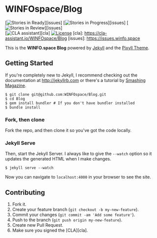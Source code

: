 # WINFOspace/Blog

[![Stories in Ready](https://img.shields.io/waffle/label/WINFOspace/issues/ready.svg?maxAge=3600)][issues]
[![Stories in Progress](https://img.shields.io/waffle/label/WINFOspace/issues/in%20progress.svg?maxAge=3600)][issues]
[![Stories in Review](https://img.shields.io/waffle/label/WINFOspace/issues/in%20review.svg?maxAge=3600)][issues]  
[![CLA assistant](https://cla-assistant.io/readme/badge/WINFOspace/Blog)][cla]
[![License](https://img.shields.io/github/license/WINFOspace/Blog.svg?maxAge=2592000)](https://github.com/WINFOspace/Blog/blob/master/LICENSE)
[cla]: https://cla-assistant.io/WINFOspace/Blog
[issues]: https://issues.winfo.space

This is the **WINFO.space Blog** powered by [Jekyll](http://jekyllrb.com) and the [Pixyll Theme](http://www.pixyll.com).

## Getting Started

If you're completely new to Jekyll, I recommend checking out the documentation at <http://jekyllrb.com> or there's a tutorial by [Smashing Magazine](http://www.smashingmagazine.com/2014/08/01/build-blog-jekyll-github-pages/).

```
$ git clone git@github.com:WINFOspace/Blog.git
$ cd Blog
$ gem install bundler # If you don't have bundler installed
$ bundle install
```

### Fork, then clone

Fork the repo, and then clone it so you've got the code locally.

### Jekyll Serve

Then, start the Jekyll Server. I always like to give the `--watch` option so it updates the generated HTML when I make changes.

```
$ jekyll serve --watch
```

Now you can navigate to `localhost:4000` in your browser to see the site.

## Contributing

1. Fork it.
2. Create your feature branch (`git checkout -b my-new-feature`).
3. Commit your changes (`git commit -am 'Add some feature'`).
4. Push to the branch (`git push origin my-new-feature`).
5. Create new Pull Request.
6. Make sure you signed the [CLA][cla].
